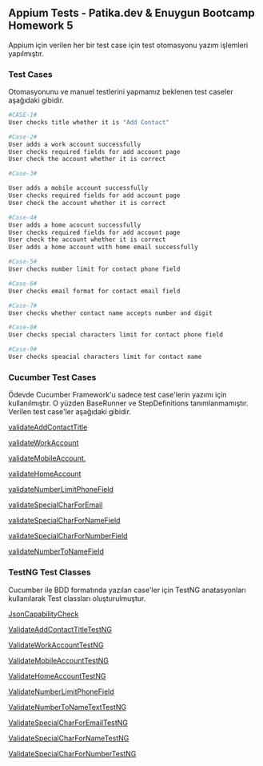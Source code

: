 ## Appium Tests - Patika.dev & Enuygun Bootcamp Homework 5 

Appium için verilen her bir test case için test otomasyonu yazım işlemleri yapılmıştır.

### Test Cases
Otomasyonunu ve manuel testlerini yapmamız beklenen test caseler aşağıdaki gibidir.


```bash
#CASE-1#
User checks title whether it is "Add Contact"

#Case-2#
User adds a work account successfully
User checks required fields for add account page
User check the account whether it is correct

#Case-3#

User adds a mobile account successfully
User checks required fields for add account page
User check the account whether it is correct

#Case-4#
User adds a home acocunt successfully
User checks required fields for add account page
User check the account whether it is correct
User adds a home account with home email successfully

#Case-5#
User checks number limit for contact phone field

#Case-6#
User checks email format for contact email field

#Case-7#
User checks whether contact name accepts number and digit

#Case-8#
User checks special characters limit for contact phone field

#Case-9#
User checks speacial characters limit for contact name
```

### Cucumber Test Cases
Ödevde Cucumber Framework'u sadece test case'lerin yazımı için kullanılmıştır. O yüzden BaseRunner ve StepDefinitions tanımlanmamıştır. Verilen test case'ler aşağıdaki gibidir.

[validateAddContactTitle](https://github.com/enuygun-test-automation-bootcamp/homework5-PoyrazM/blob/main/src/test/resources/features/validateAddContactTitle.feature)

[validateWorkAccount](https://github.com/enuygun-test-automation-bootcamp/homework5-PoyrazM/blob/main/src/test/resources/features/validateWorkAccount.feature)

[validateMobileAccount.](https://github.com/enuygun-test-automation-bootcamp/homework5-PoyrazM/blob/main/src/test/resources/features/validateMobileAccount.feature)

[validateHomeAccount](https://github.com/enuygun-test-automation-bootcamp/homework5-PoyrazM/blob/main/src/test/resources/features/validateHomeAccount.feature)

[validateNumberLimitPhoneField](https://github.com/enuygun-test-automation-bootcamp/homework5-PoyrazM/blob/main/src/test/resources/features/validateNumberLimitPhone.feature)

[validateSpecialCharForEmail](https://github.com/enuygun-test-automation-bootcamp/homework5-PoyrazM/blob/main/src/test/resources/features/validateSpecialCharForEmail.feature)

[validateSpecialCharForNameField](https://github.com/enuygun-test-automation-bootcamp/homework5-PoyrazM/blob/main/src/test/resources/features/validateSpecialCharForName.feature)

[validateSpecialCharForNumberField](https://github.com/enuygun-test-automation-bootcamp/homework5-PoyrazM/blob/main/src/test/resources/features/validateSpecialCharForNumber.feature)

[validateNumberToNameField](https://github.com/enuygun-test-automation-bootcamp/homework5-PoyrazM/blob/main/src/test/resources/features/validateNumberToName.feature)

### TestNG Test Classes
Cucumber ile BDD formatında yazılan case'ler için TestNG anatasyonları kullanılarak Test classları oluşturulmuştur.

[JsonCapabilityCheck](https://github.com/enuygun-test-automation-bootcamp/homework5-PoyrazM/blob/main/src/test/java/tests/JsonValidateTestNG.java)

[ValidateAddContactTitleTestNG](https://github.com/enuygun-test-automation-bootcamp/homework5-PoyrazM/blob/main/src/test/java/tests/ValidateAddContactTitleTestNG.java)

[ValidateWorkAccountTestNG](https://github.com/enuygun-test-automation-bootcamp/homework5-PoyrazM/blob/main/src/test/java/tests/ValidateWorkAccountTestNG.java)

[ValidateMobileAccountTestNG](https://github.com/enuygun-test-automation-bootcamp/homework5-PoyrazM/blob/main/src/test/java/tests/ValidateMobileAccountTestNG.java)

[ValidateHomeAccountTestNG](https://github.com/enuygun-test-automation-bootcamp/homework5-PoyrazM/blob/main/src/test/java/tests/ValidateHomeAccountTestNG.java)

[ValidateNumberLimitPhoneField](https://github.com/enuygun-test-automation-bootcamp/homework5-PoyrazM/blob/main/src/test/java/tests/ValidateNumberLimitPhone.java)

[ValidateNumberToNameTextTestNG](https://github.com/enuygun-test-automation-bootcamp/homework5-PoyrazM/blob/main/src/test/java/tests/ValidateNumberToNameTextTestNG.java)

[ValidateSpecialCharForEmailTestNG](https://github.com/enuygun-test-automation-bootcamp/homework5-PoyrazM/blob/main/src/test/java/tests/ValidateSpecialCharForEmailTestNG.java)

[ValidateSpecialCharForNameTestNG](https://github.com/enuygun-test-automation-bootcamp/homework5-PoyrazM/blob/main/src/test/java/tests/ValidateSpecialCharForNameTestNG.java)

[ValidateSpecialCharForNumberTestNG](https://github.com/enuygun-test-automation-bootcamp/homework5-PoyrazM/blob/main/src/test/java/tests/ValidateSpecialCharForNumberTestNG.java)


